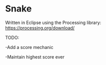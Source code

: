 # Snake

Written in Eclipse using the Processing library: https://processing.org/download/

TODO:

  -Add a score mechanic
  
  -Maintain highest score ever
